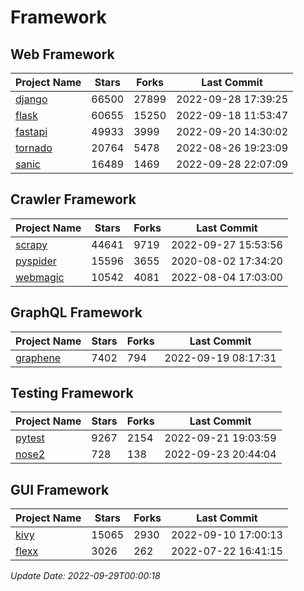 # Framework

## Web Framework
| Project Name | Stars | Forks | Last Commit |
| ------------ | ----- | ----- | ----------- |
| [django](https://github.com/django/django) | 66500 | 27899 | 2022-09-28 17:39:25 |
| [flask](https://github.com/pallets/flask) | 60655 | 15250 | 2022-09-18 11:53:47 |
| [fastapi](https://github.com/tiangolo/fastapi) | 49933 | 3999 | 2022-09-20 14:30:02 |
| [tornado](https://github.com/tornadoweb/tornado) | 20764 | 5478 | 2022-08-26 19:23:09 |
| [sanic](https://github.com/sanic-org/sanic) | 16489 | 1469 | 2022-09-28 22:07:09 |

## Crawler Framework
| Project Name | Stars | Forks | Last Commit |
| ------------ | ----- | ----- | ----------- |
| [scrapy](https://github.com/scrapy/scrapy) | 44641 | 9719 | 2022-09-27 15:53:56 |
| [pyspider](https://github.com/binux/pyspider) | 15596 | 3655 | 2020-08-02 17:34:20 |
| [webmagic](https://github.com/code4craft/webmagic) | 10542 | 4081 | 2022-08-04 17:03:00 |

## GraphQL Framework
| Project Name | Stars | Forks | Last Commit |
| ------------ | ----- | ----- | ----------- |
| [graphene](https://github.com/graphql-python/graphene) | 7402 | 794 | 2022-09-19 08:17:31 |

## Testing Framework
| Project Name | Stars | Forks | Last Commit |
| ------------ | ----- | ----- | ----------- |
| [pytest](https://github.com/pytest-dev/pytest) | 9267 | 2154 | 2022-09-21 19:03:59 |
| [nose2](https://github.com/nose-devs/nose2) | 728 | 138 | 2022-09-23 20:44:04 |

## GUI Framework
| Project Name | Stars | Forks | Last Commit |
| ------------ | ----- | ----- | ----------- |
| [kivy](https://github.com/kivy/kivy) | 15065 | 2930 | 2022-09-10 17:00:13 |
| [flexx](https://github.com/flexxui/flexx) | 3026 | 262 | 2022-07-22 16:41:15 |

*Update Date: 2022-09-29T00:00:18*